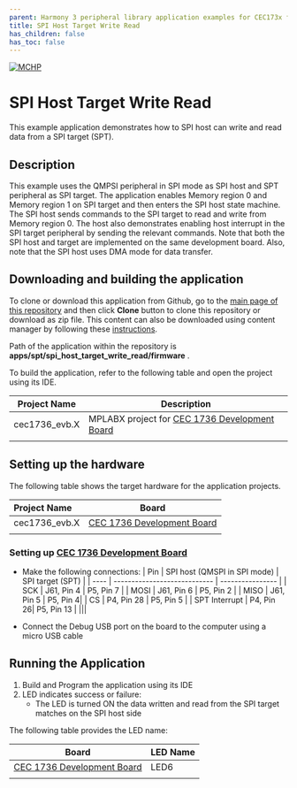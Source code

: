 ```yaml
---
parent: Harmony 3 peripheral library application examples for CEC173x family
title: SPI Host Target Write Read 
has_children: false
has_toc: false
---
```


[![MCHP](https://www.microchip.com/ResourcePackages/Microchip/assets/dist/images/logo.png)](https://www.microchip.com)

# SPI Host Target Write Read

This example application demonstrates how to SPI host can write and read data from a SPI target (SPT).

## Description

This example uses the QMPSI peripheral in SPI mode as SPI host and SPT peripheral as SPI target. The application enables Memory region 0 and Memory region 1 on SPI target and then enters the SPI host state machine. The SPI host sends commands to the SPI target to read and write from Memory region 0. The host also demonstrates enabling host interrupt in the SPI target peripheral by sending the relevant commands. Note that both the SPI host and target are implemented on the same development board. Also, note that the SPI host uses DMA mode for data transfer.

## Downloading and building the application

To clone or download this application from Github, go to the [main page of this repository](https://github.com/Microchip-MPLAB-Harmony/csp_apps_cec173x) and then click **Clone** button to clone this repository or download as zip file.
This content can also be downloaded using content manager by following these [instructions](https://github.com/Microchip-MPLAB-Harmony/contentmanager/wiki).

Path of the application within the repository is **apps/spt/spi_host_target_write_read/firmware** .

To build the application, refer to the following table and open the project using its IDE.

| Project Name      | Description                                    |
| ----------------- | ---------------------------------------------- |
| cec1736_evb.X | MPLABX project for [CEC 1736 Development Board](https://www.microchip.com/en-us/development-tool/EV19K07A)     |
|||

## Setting up the hardware

The following table shows the target hardware for the application projects.

| Project Name| Board|
|:---------|:---------:|
| cec1736_evb.X | [CEC 1736 Development Board](https://www.microchip.com/en-us/development-tool/EV19K07A) 
|||

### Setting up [CEC 1736 Development Board](https://www.microchip.com/en-us/development-tool/EV19K07A)

- Make the following connections:
| Pin  | SPI host (QMSPI in SPI mode) | SPI target (SPT) |
| ---- | ---------------------------- | ---------------- |
| SCK  | J61, Pin 4 | P5, Pin 7 | 
| MOSI | J61, Pin 6 | P5, Pin 2 |
| MISO | J61, Pin 5 | P5, Pin 4|
| CS   | P4, Pin 28 | P5, Pin 5 |
| SPT Interrupt | P4, Pin 26| P5, Pin 13 |
|||

- Connect the Debug USB port on the board to the computer using a micro USB cable

## Running the Application

1. Build and Program the application using its IDE
2. LED indicates success or failure:
    - The LED is turned ON the data written and read from the SPI target matches on the SPI host side

The following table provides the LED name:

| Board      | LED Name |
| ---------- | ---------------- |
| [CEC 1736 Development Board](https://www.microchip.com/en-us/development-tool/EV19K07A) | LED6 |
|||
